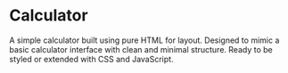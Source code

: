 # Calculator
A simple calculator built using pure HTML for layout. Designed to mimic a basic calculator interface with clean and minimal structure. Ready to be styled or extended with CSS and JavaScript.
